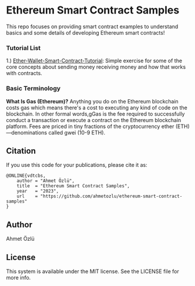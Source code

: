 # Ethereum Smart Contract Samples
This repo focuses on providing smart contract examples to understand basics and some details of developing Ethereum smart contracts!

### Tutorial List

1.) [Ether-Wallet-Smart-Contract-Tutorial](https://github.com/ahmetozlu/ethereum-smart-contract-samples/tree/main/Ether-Wallet-Smart-Contract-Tutorial): Simple exercise for some of the core concepts about sending money receiving money and how that works with contracts.

### Basic Terminology
**What Is Gas (Ethereum)?**
Anything you do on the Ethereum blockchain costs gas which means there's a cost to executing any kind of code on the blockchain. In other formal words,gGas is the fee required to successfully conduct a transaction or execute a contract on the Ethereum blockchain platform. Fees are priced in tiny fractions of the cryptocurrency ether (ETH)—denominations called gwei (10-9 ETH).

## Citation
If you use this code for your publications, please cite it as:

    @ONLINE{vdtcbs,
        author = "Ahmet Özlü",
        title  = "Ethereum Smart Contract Samples",
        year   = "2023",
        url    = "https://github.com/ahmetozlu/ethereum-smart-contract-samples"
    }


## Author
Ahmet Özlü

## License
This system is available under the MIT license. See the LICENSE file for more info.
